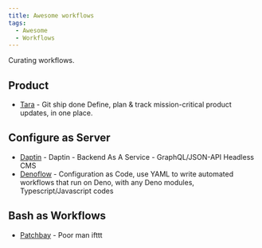 ```yaml
---
title: Awesome workflows
tags:
  - Awesome
  - Workflows
---
```


Curating workflows.

## Product

- [Tara](https://tara.ai/) - Git ship done Define, plan & track mission-critical product updates, in one place.

## Configure as Server

- [Daptin](https://github.com/daptin/daptin) - Daptin - Backend As A Service - GraphQL/JSON-API Headless CMS
- [Denoflow](https://github.com/denoflow/denoflow) - Configuration as Code, use YAML to write automated workflows that run on Deno, with any Deno modules, Typescript/Javascript codes

## Bash as Workflows

- [Patchbay](https://patchbay.pub/) - Poor man ifttt
